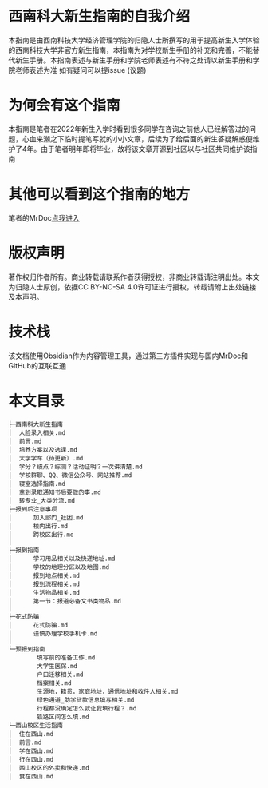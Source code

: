 # 西南科大新生指南的自我介绍
本指南是由西南科技大学经济管理学院的归隐人士所撰写的用于提高新生入学体验的西南科技大学非官方新生指南，本指南为对学校新生手册的补充和完善，不能替代新生手册。本指南表述与新生手册和学院老师表述有不符之处请以新生手册和学院老师表述为准  如有疑问可以提issue (议题)
# 为何会有这个指南
本指南是笔者在2022年新生入学时看到很多同学在咨询之前他人已经解答过的问题，心血来潮之下临时提笔写就的小小文章，后续为了给后面的新生答疑解惑便维护了4年。由于笔者明年即将毕业，故将该文章开源到社区以与社区共同维护该指南
# 其他可以看到这个指南的地方
笔者的MrDoc[点我进入](https://www.gyrs.xyz "新生指南的国内镜像")
# 版权声明
著作权归作者所有。商业转载请联系作者获得授权，非商业转载请注明出处。本文为归隐人士原创，依据CC BY-NC-SA 4.0许可证进行授权，转载请附上出处链接及本声明。
# 技术栈
该文档使用Obsidian作为内容管理工具，通过第三方插件实现与国内MrDoc和GitHub的互联互通
# 本文目录
``````
├─西南科大新生指南
│  人脸录入相关.md
│  前言.md
│  培养方案以及选课.md
│  大学学车（待更新）.md
│  学分？绩点？综测？活动证明？一次讲清楚.md
│  学校群聊、QQ、微信公众号、网站推荐.md
│  寝室选择指南.md
│  拿到录取通知书后要做的事.md
│  转专业_大类分流.md
├─报到后注意事项
│      加入部门_社团.md
│      校内出行.md
│      跨校区出行.md
│      
├─报到指南
│      学习用品相关以及快递地址.md
│      学校的地理分区以及地图.md
│      报到地点相关.md
│      报到流程相关.md
│      生活物品相关.md
│      第一节：报道必备文书类物品.md
│      
├─花式防骗
│      花式防骗.md
│      谨慎办理学校手机卡.md
│      
└─预报到指南
        填写前的准备工作.md
        大学生医保.md
        户口迁移相关.md
        档案相关.md
        生源地，籍贯，家庭地址，通信地址和收件人相关.md
        绿色通道_助学贷款信息填写相关.md
        行程都没确定怎么就让我填行程？.md
        铁路区间怎么填.md
└─西山校区生活指南
│  住在西山.md
│  前言.md
│  学在西山.md
│  行在西山.md
│  西山校区的外卖和快递.md
│  食在西山.md
